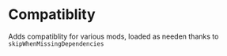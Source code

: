 # Compatiblity

Adds compatiblity for various mods, loaded as needen thanks to `skipWhenMissingDependencies`
